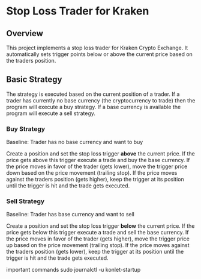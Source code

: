 # Stop Loss Trader for Kraken
## Overview
This project implements a stop loss trader for Kraken Crypto Exchange. 
It automatically sets trigger points below or above the current price based on the traders position.
## Basic Strategy
The strategy is executed based on the current position of a trader. 
If a trader has currently no base currency (the cryptocurrency to trade) then the program will execute a buy strategy. 
If a base currency is available the program will execute a sell strategy.
### Buy Strategy
Baseline: Trader has no base currency and want to buy

Create a position and set the stop loss trigger **above** the current price. If the price gets above this trigger execute a trade and buy the base currency.
If the price moves in favor of the trader (gets lower), move the trigger price down based on the price movement (trailing stop).
If the price moves against the traders position (gets higher), keep the trigger at its position until the trigger is hit and the trade gets executed.

### Sell Strategy
Baseline: Trader has base currency and want to sell

Create a position and set the stop loss trigger **below** the current price. If the price gets below this trigger execute a trade and sell the base currency.
If the price moves in favor of the trader (gets higher), move the trigger price up based on the price movement (trailing stop).
If the price moves against the traders position (gets lower), keep the trigger at its position until the trigger is hit and the trade gets executed.


important commands
sudo journalctl -u konlet-startup